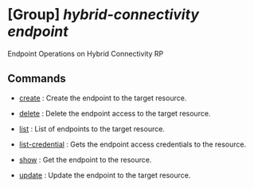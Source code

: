 # [Group] _hybrid-connectivity endpoint_

Endpoint Operations on Hybrid Connectivity RP

## Commands

- [create](/Commands/hybrid-connectivity/endpoint/_create.md)
: Create the endpoint to the target resource.

- [delete](/Commands/hybrid-connectivity/endpoint/_delete.md)
: Delete the endpoint access to the target resource.

- [list](/Commands/hybrid-connectivity/endpoint/_list.md)
: List of endpoints to the target resource.

- [list-credential](/Commands/hybrid-connectivity/endpoint/_list-credential.md)
: Gets the endpoint access credentials to the resource.

- [show](/Commands/hybrid-connectivity/endpoint/_show.md)
: Get the endpoint to the resource.

- [update](/Commands/hybrid-connectivity/endpoint/_update.md)
: Update the endpoint to the target resource.
